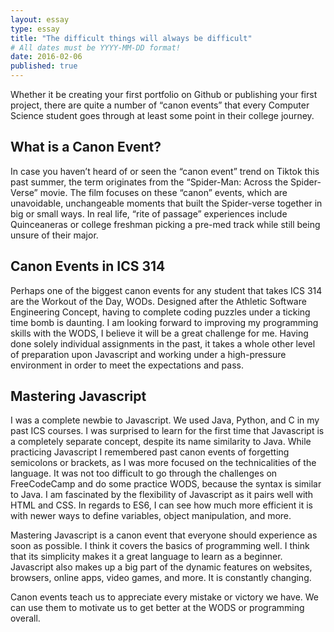 ```yaml
---
layout: essay
type: essay
title: "The difficult things will always be difficult"
# All dates must be YYYY-MM-DD format!
date: 2016-02-06
published: true
---
```


Whether it be creating your first portfolio on Github or publishing your first project, there are quite a number of “canon events” that every Computer Science student goes through at least some point in their college journey. 

## What is a Canon Event?

In case you haven’t heard of or seen the “canon event” trend on Tiktok this past summer, the term originates from the “Spider-Man: Across the Spider-Verse” movie. The film focuses on these “canon” events, which are unavoidable, unchangeable moments that built the Spider-verse together in big or small ways. In real life, “rite of passage” experiences include Quinceaneras or college freshman picking a pre-med track while still being unsure of their major.

## Canon Events in ICS 314

Perhaps one of the biggest canon events for any student that takes ICS 314 are the Workout of the Day, WODs. Designed after the Athletic Software Engineering Concept, having to complete coding puzzles under a ticking time bomb is daunting. I am looking forward to improving my programming skills with the WODS, I believe it will be a great challenge for me. Having done solely individual assignments in the past, it takes a whole other level of preparation upon Javascript and working under a high-pressure environment in order to meet the expectations and pass.

## Mastering Javascript

I was a complete newbie to Javascript. We used Java, Python, and C in my past ICS courses. I was surprised to learn for the first time that Javascript is a completely separate concept, despite its name similarity to Java. While practicing Javascript I remembered past canon events of forgetting semicolons or brackets, as I was more focused on the technicalities of the language. It was not too difficult to go through the challenges on FreeCodeCamp and do some practice WODS, because the syntax is similar to Java. I am fascinated by the flexibility of Javascript as it pairs well with HTML and CSS. In regards to ES6, I can see how much more efficient it is with newer ways to define variables, object manipulation, and more.

Mastering Javascript is a canon event that everyone should experience as soon as possible. I think it covers the basics of programming well. I think that its simplicity makes it a great language to learn as a beginner. Javascript also makes up a big part of the dynamic features on websites, browsers, online apps, video games, and more. It is constantly changing.

Canon events teach us to appreciate every mistake or victory we have. We can use them to motivate us to get better at the WODS or programming overall.
